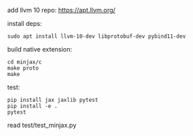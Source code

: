add llvm 10 repo: https://apt.llvm.org/

install deps:

```
sudo apt install llvm-10-dev libprotobuf-dev pybind11-dev
```

build native extension:

```
cd minjax/c
make proto
make
```

test:

```
pip install jax jaxlib pytest
pip install -e .
pytest
```

read test/test_minjax.py
